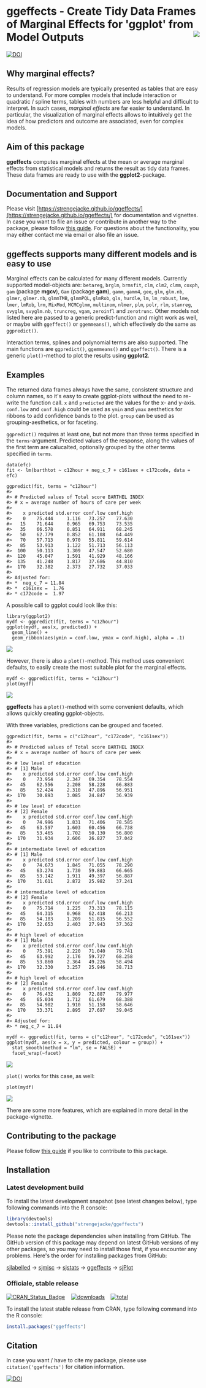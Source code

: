# ggeffects - Create Tidy Data Frames of Marginal Effects for 'ggplot' from Model Outputs <img src="man/figures/logo.png" align="right" />

[![DOI](http://joss.theoj.org/papers/10.21105/joss.00772/status.svg)](https://doi.org/10.21105/joss.00772)

## Why marginal effects?

Results of regression models are typically presented as tables that are easy to understand. For more complex models that include interaction or quadratic / spline terms, tables with numbers are less helpful and difficult to interpret. In such cases, _marginal effects_ are far easier to understand. In particular, the visualization of marginal effects allows to intuitively get the idea of how predictors and outcome are associated, even for complex models. 

## Aim of this package

**ggeffects** computes marginal effects at the mean or average marginal effects from statistical models and returns the result as tidy data frames. These data frames are ready to use with the **ggplot2**-package.

## Documentation and Support

Please visit [https://strengejacke.github.io/ggeffects/](https://strengejacke.github.io/ggeffects/) for documentation and vignettes. In case you want to file an issue or contribute in another way to the package, please follow [this guide](CONTRIBUTING.md). For questions about the functionality, you may either contact me via email or also file an issue.

## ggeffects supports many different models and is easy to use

Marginal effects can be calculated for many different models. Currently supported model-objects are: `betareg`, `brglm`, `brmsfit`, `clm`, `clm2`, `clmm`, `coxph`, `gam` (package **mgcv**), `Gam` (package **gam**), `gamm`, `gamm4`, `gee`, `glm`, `glm.nb`, `glmer`, `glmer.nb`, `glmmTMB`, `glmmPQL`, `glmRob`, `gls`, `hurdle`, `lm`, `lm_robust`, `lme`, `lmer`, `lmRob`, `lrm`, `MixMod`, `MCMCglmm`, `multinom`, `nlmer`, `plm`, `polr`, `rlm`, `stanreg`, `svyglm`, `svyglm.nb`, `truncreg`, `vgam`, `zeroinfl` and `zerotrunc`. Other models not listed here are passed to a generic predict-function and might work as well, or maybe with `ggeffect()` or `ggemmeans()`, which effectively do the same as `ggpredict()`.

Interaction terms, splines and polynomial terms are also supported. The main functions are `ggpredict()`, `ggemmeans()` and `ggeffect()`. There is a generic `plot()`-method to plot the results using **ggplot2**.

## Examples

The returned data frames always have the same, consistent structure and column names, so it's easy to create ggplot-plots without the need to re-write the function call. `x` and `predicted` are the values for the x- and y-axis. `conf.low` and `conf.high` could be used as `ymin` and `ymax` aesthetics for ribbons to add confidence bands to the plot. `group` can be used as grouping-aesthetics, or for faceting.

`ggpredict()` requires at least one, but not more than three terms specified in the `terms`-argument. Predicted values of the response, along the values of the first term are calucalted, optionally grouped by the other terms specified in `terms`.

```
data(efc)
fit <- lm(barthtot ~ c12hour + neg_c_7 + c161sex + c172code, data = efc)

ggpredict(fit, terms = "c12hour")
#> 
#> # Predicted values of Total score BARTHEL INDEX 
#> # x = average number of hours of care per week 
#> 
#>    x predicted std.error conf.low conf.high
#>    0    75.444     1.116   73.257    77.630
#>   15    71.644     0.965   69.753    73.535
#>   35    66.578     0.851   64.911    68.245
#>   50    62.779     0.852   61.108    64.449
#>   70    57.713     0.970   55.811    59.614
#>   85    53.913     1.122   51.713    56.113
#>  100    50.113     1.309   47.547    52.680
#>  120    45.047     1.591   41.929    48.166
#>  135    41.248     1.817   37.686    44.810
#>  170    32.382     2.373   27.732    37.033
#> 
#> Adjusted for:
#> *  neg_c_7 = 11.84
#> *  c161sex =  1.76
#> * c172code =  1.97
```

A possible call to ggplot could look like this:

```
library(ggplot2)
mydf <- ggpredict(fit, terms = "c12hour")
ggplot(mydf, aes(x, predicted)) +
  geom_line() +
  geom_ribbon(aes(ymin = conf.low, ymax = conf.high), alpha = .1)
```
![](man/figures/README-example-1.png)

However, there is also a `plot()`-method. This method uses convenient defaults, to easily create the most suitable plot for the marginal effects.

```
mydf <- ggpredict(fit, terms = "c12hour")
plot(mydf)
```
![](man/figures/README-example-2.png)

**ggeffects** has a `plot()`-method with some convenient defaults, which allows quickly creating ggplot-objects.

With three variables, predictions can be grouped and faceted.

```
ggpredict(fit, terms = c("c12hour", "c172code", "c161sex"))
#> 
#> # Predicted values of Total score BARTHEL INDEX 
#> # x = average number of hours of care per week 
#> 
#> # low level of education
#> # [1] Male
#>    x predicted std.error conf.low conf.high
#>    0    73.954     2.347   69.354    78.554
#>   45    62.556     2.208   58.228    66.883
#>   85    52.424     2.310   47.896    56.951
#>  170    30.893     3.085   24.847    36.939
#> 
#> # low level of education
#> # [2] Female
#>    x predicted std.error conf.low conf.high
#>    0    74.996     1.831   71.406    78.585
#>   45    63.597     1.603   60.456    66.738
#>   85    53.465     1.702   50.130    56.800
#>  170    31.934     2.606   26.827    37.042
#> 
#> # intermediate level of education
#> # [1] Male
#>    x predicted std.error conf.low conf.high
#>    0    74.673     1.845   71.055    78.290
#>   45    63.274     1.730   59.883    66.665
#>   85    53.142     1.911   49.397    56.887
#>  170    31.611     2.872   25.982    37.241
#> 
#> # intermediate level of education
#> # [2] Female
#>    x predicted std.error conf.low conf.high
#>    0    75.714     1.225   73.313    78.115
#>   45    64.315     0.968   62.418    66.213
#>   85    54.183     1.209   51.815    56.552
#>  170    32.653     2.403   27.943    37.362
#> 
#> # high level of education
#> # [1] Male
#>    x predicted std.error conf.low conf.high
#>    0    75.391     2.220   71.040    79.741
#>   45    63.992     2.176   59.727    68.258
#>   85    53.860     2.364   49.226    58.494
#>  170    32.330     3.257   25.946    38.713
#> 
#> # high level of education
#> # [2] Female
#>    x predicted std.error conf.low conf.high
#>    0    76.432     1.809   72.887    79.977
#>   45    65.034     1.712   61.679    68.388
#>   85    54.902     1.910   51.158    58.646
#>  170    33.371     2.895   27.697    39.045
#> 
#> Adjusted for:
#> * neg_c_7 = 11.84

mydf <- ggpredict(fit, terms = c("c12hour", "c172code", "c161sex"))
ggplot(mydf, aes(x = x, y = predicted, colour = group)) +
  stat_smooth(method = "lm", se = FALSE) +
  facet_wrap(~facet)
```
![](man/figures/README-example-3.png)

`plot()` works for this case, as well:

```
plot(mydf)
```
![](man/figures/README-example-4.png)

There are some more features, which are explained in more detail in the package-vignette.

## Contributing to the package

Please follow [this guide](CONTRIBUTING.md) if you like to contribute to this package.

## Installation

### Latest development build

To install the latest development snapshot (see latest changes below), type following commands into the R console:

```r
library(devtools)
devtools::install_github("strengejacke/ggeffects")
```

Please note the package dependencies when installing from GitHub. The GitHub version of this package may depend on latest GitHub versions of my other packages, so you may need to install those first, if you encounter any problems. Here's the order for installing packages from GitHub:

[sjlabelled](https://github.com/strengejacke/sjlabelled) &rarr; [sjmisc](https://github.com/strengejacke/sjmisc) &rarr; [sjstats](https://github.com/strengejacke/sjstats) &rarr; [ggeffects](https://github.com/strengejacke/ggeffects) &rarr; [sjPlot](https://github.com/strengejacke/sjPlot)


### Officiale, stable release

[![CRAN_Status_Badge](http://www.r-pkg.org/badges/version/ggeffects)](https://cran.r-project.org/package=ggeffects)
&#160;&#160;
[![downloads](http://cranlogs.r-pkg.org/badges/ggeffects)](http://cranlogs.r-pkg.org/)
&#160;&#160;
[![total](http://cranlogs.r-pkg.org/badges/grand-total/ggeffects)](http://cranlogs.r-pkg.org/)

To install the latest stable release from CRAN, type following command into the R console:

```r
install.packages("ggeffects")
```

## Citation

In case you want / have to cite my package, please use `citation('ggeffects')` for citation information.

[![DOI](http://joss.theoj.org/papers/10.21105/joss.00772/status.svg)](https://doi.org/10.21105/joss.00772)
